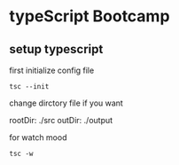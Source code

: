 # typeScript Bootcamp

## setup typescript
first initialize config file 
``` 
tsc --init
```
change dirctory file if you want

rootDir: ./src
outDir: ./output

for watch mood
```
tsc -w
```